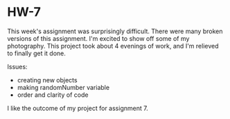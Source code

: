 # HW-7

This week's assignment was surprisingly difficult. There were many broken versions of this assignment. I'm excited to show off some of my photography. This project took about 4 evenings of work, and I'm relieved to finally get it done.

Issues:
- creating new objects
- making randomNumber variable
- order and clarity of code

I like the outcome of my project for assignment 7.
